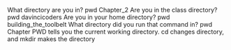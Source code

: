 What directory are you in? pwd Chapter_2
Are you in the class directory? pwd davincicoders
Are you in your home directory? pwd building_the_toolbelt
What directory did you run that command in? pwd Chapter
 PWD tells you the current working directory.
 cd changes directory, and mkdir makes the directory
